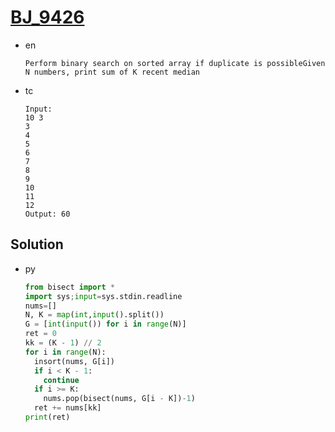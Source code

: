 # [BJ_9426](https://acmicpc.net/problem/9426)

* en

  ```en
  Perform binary search on sorted array if duplicate is possibleGiven N numbers, print sum of K recent median
  ```

* tc

  ```tc
  Input:
  10 3
  3
  4
  5
  6
  7
  8
  9
  10
  11
  12
  Output: 60
  ```

## Solution

* py

  ```py
  from bisect import *
  import sys;input=sys.stdin.readline
  nums=[]
  N, K = map(int,input().split())
  G = [int(input()) for i in range(N)]
  ret = 0
  kk = (K - 1) // 2
  for i in range(N):
    insort(nums, G[i])
    if i < K - 1:
      continue
    if i >= K:
      nums.pop(bisect(nums, G[i - K])-1)
    ret += nums[kk]
  print(ret)
  ```
